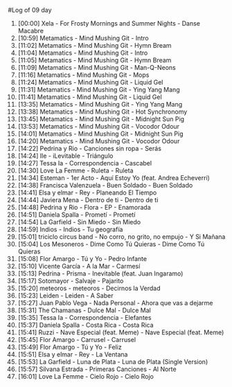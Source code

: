 #Log of 09 day

1. [00:00] Xela - For Frosty Mornings and Summer Nights - Danse Macabre
1. [10:59] Metamatics - Mind Mushing Git - Intro
1. [11:02] Metamatics - Mind Mushing Git - Hymn Bream
1. [11:04] Metamatics - Mind Mushing Git - Intro
1. [11:05] Metamatics - Mind Mushing Git - Hymn Bream
1. [11:09] Metamatics - Mind Mushing Git - Man-Q-Neons
1. [11:16] Metamatics - Mind Mushing Git - Mops
1. [11:24] Metamatics - Mind Mushing Git - Liquid Gel
1. [11:31] Metamatics - Mind Mushing Git - Ying Yang Mang
1. [11:41] Metamatics - Mind Mushing Git - Liquid Gel
1. [13:35] Metamatics - Mind Mushing Git - Ying Yang Mang
1. [13:38] Metamatics - Mind Mushing Git - Hot Synchronomy
1. [13:45] Metamatics - Mind Mushing Git - Midnight Sun Pig
1. [13:53] Metamatics - Mind Mushing Git - Vocodor Odour
1. [14:01] Metamatics - Mind Mushing Git - Midnight Sun Pig
1. [14:20] Metamatics - Mind Mushing Git - Vocodor Odour
1. [14:22] Pedrina y Rio - Canciones sin ropa - Serás
1. [14:24] Ile - iLevitable - Triángulo
1. [14:27] Tessa Ia - Correspondencia - Cascabel
1. [14:30] Love La Femme - Ruleta - Ruleta
1. [14:34] Esteman - 1er Acto - Aquí Estoy Yo (feat. Andrea Echeverri)
1. [14:38] Francisca Valenzuela - Buen Soldado - Buen Soldado
1. [14:41] Elsa y elmar - Rey - Planeando El Tiempo
1. [14:44] Javiera Mena - Dentro de ti - Dentro de ti
1. [14:48] Pedrina y Rio - Flora - EP - Enamorada
1. [14:51] Daniela Spalla - Prometí - Prometí
1. [14:54] La Garfield - Sin Miedo - Sin Miedo
1. [14:59] Indios - Indios - Tu geografía
1. [15:01] triciclo circus band - No corro, no grito, no empujo - Y Si Mañana
1. [15:04] Los Mesoneros - Dime Como Tú Quieras - Dime Como Tú Quieras
1. [15:08] Flor Amargo - Tú y Yo - Pedro Infante
1. [15:10] Vicente García - A la Mar - Carmesí
1. [15:13] Pedrina - Prisma - Inevitable (feat. Juan Ingaramo)
1. [15:17] Sotomayor - Salvaje - Pajarito
1. [15:20] meteoros - meteoros - Decirnos la Verdad
1. [15:23] Leiden - Leiden - A Saber
1. [15:27] Juan Pablo Vega - Nada Personal - Ahora que vas a dejarme
1. [15:31] The Chamanas - Dulce Mal - Dulce Mal
1. [15:35] Tessa Ia - Correspondencia - Elefantes
1. [15:37] Daniela Spalla - Costa Rica - Costa Rica
1. [15:41] Ruzzi - Nave Especial (feat. Meme) - Nave Especial (feat. Meme)
1. [15:45] Flor Amargo - Carrusel - Carrusel
1. [15:49] Flor Amargo - Tú y Yo - Feliz
1. [15:51] Elsa y elmar - Rey - La Ventana
1. [15:53] La Garfield - Luna de Plata - Luna de Plata (Single Version)
1. [15:57] Silvana Estrada - Primeras Canciones - Al Norte
1. [16:01] Love La Femme - Cielo Rojo - Cielo Rojo
